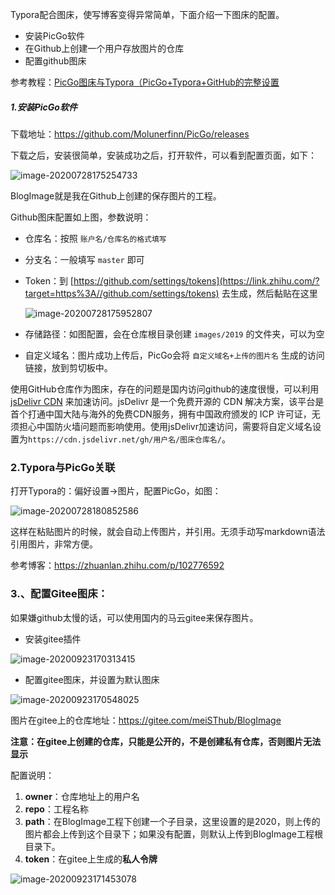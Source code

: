 Typora配合图床，使写博客变得异常简单，下面介绍一下图床的配置。

* 安装PicGo软件
* 在Github上创建一个用户存放图片的仓库
* 配置github图床

参考教程：[PicGo图床与Typora（PicGo+Typora+GitHub的完整设置](https://zhuanlan.zhihu.com/p/168729465)



##### 1.安装**PicGo**软件

下载地址：https://github.com/Molunerfinn/PicGo/releases

下载之后，安装很简单，安装成功之后，打开软件，可以看到配置页面，如下：

![image-20200728175254733](https://cdn.jsdelivr.net/gh/meiSThub/BlogImage//image-20200728175254733.png)



BlogImage就是我在Github上创建的保存图片的工程。



Github图床配置如上图，参数说明：

* 仓库名：按照 `账户名/仓库名的格式填写`

* 分支名：一般填写 `master` 即可

* Token：到 [https://github.com/settings/tokens](https://link.zhihu.com/?target=https%3A//github.com/settings/tokens) 去生成，然后黏贴在这里

  ![image-20200728175952807](https://cdn.jsdelivr.net/gh/meiSThub/BlogImage//image-20200728175952807.png)

* 存储路径：如图配置，会在仓库根目录创建 `images/2019` 的文件夹，可以为空

* 自定义域名：图片成功上传后，PicGo会将 `自定义域名+上传的图片名` 生成的访问链接，放到剪切板中。



使用GitHub仓库作为图床，存在的问题是国内访问github的速度很慢，可以利用 [jsDelivr CDN](https://link.zhihu.com/?target=https%3A//www.jsdelivr.com/) 来加速访问。jsDelivr 是一个免费开源的 CDN 解决方案，该平台是首个打通中国大陆与海外的免费CDN服务，拥有中国政府颁发的 ICP 许可证，无须担心中国防火墙问题而影响使用。使用jsDelivr加速访问，需要将自定义域名设置为`https://cdn.jsdelivr.net/gh/用户名/图床仓库名/`。


### 2.Typora与PicGo关联

打开Typora的：偏好设置->图片，配置PicGo，如图：

![image-20200728180852586](https://cdn.jsdelivr.net/gh/meiSThub/BlogImage//image-20200728180852586.png)

这样在粘贴图片的时候，就会自动上传图片，并引用。无须手动写markdown语法引用图片，非常方便。



参考博客：https://zhuanlan.zhihu.com/p/102776592



### 3.、配置Gitee图床：

如果嫌github太慢的话，可以使用国内的马云gitee来保存图片。

* 安装gitee插件

![image-20200923170313415](https://gitee.com/meiSThub/BlogImage/raw/master/2020/image-20200923170313415.png)

* 配置gitee图床，并设置为默认图床

![image-20200923170548025](https://gitee.com/meiSThub/BlogImage/raw/master/2020/image-20200923170548025.png)

图片在gitee上的仓库地址：https://gitee.com/meiSThub/BlogImage



**注意：在gitee上创建的仓库，只能是公开的，不是创建私有仓库，否则图片无法显示**



配置说明：

1. **owner**：仓库地址上的用户名
2. **repo**：工程名称
3. **path**：在BlogImage工程下创建一个子目录，这里设置的是2020，则上传的图片都会上传到这个目录下；如果没有配置，则默认上传到BlogImage工程根目录下。
4. **token**：在gitee上生成的**私人令牌**

![image-20200923171453078](https://gitee.com/meiSThub/BlogImage/raw/master/2020/image-20200923171453078-20200923172558686.png)